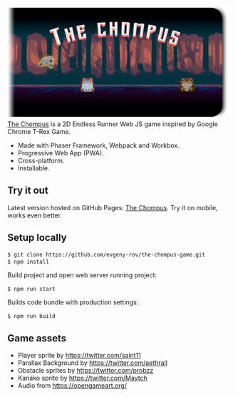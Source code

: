![](titlecard.png)
[The Chompus](https://evgeny-rov.github.io/the-chompus-game/) is a 2D Endless Runner Web JS game inspired by
Google Chrome T-Rex Game.
  - Made with Phaser Framework, Webpack and Workbox.
  - Progressive Web App (PWA).
  - Cross-platform.
  - Installable.
## Try it out
Latest version hosted on GitHub Pages: [The Chompus](https://evgeny-rov.github.io/the-chompus-game/).
Try it on mobile, works even better.
## Setup locally
```
$ git clone https://github.com/evgeny-rov/the-chompus-game.git
$ npm install
```
Build project and open web server running project:
```
$ npm run start
```
Builds code bundle with production settings:
```
$ npm run build
```
## Game assets
 - Player sprite by https://twitter.com/saint11
 - Parallax Background by https://twitter.com/aethrall
 - Obstacle sprites by https://twitter.com/probzz
 - Kanako sprite by https://twitter.com/Maytch
 - Audio from https://opengameart.org/
